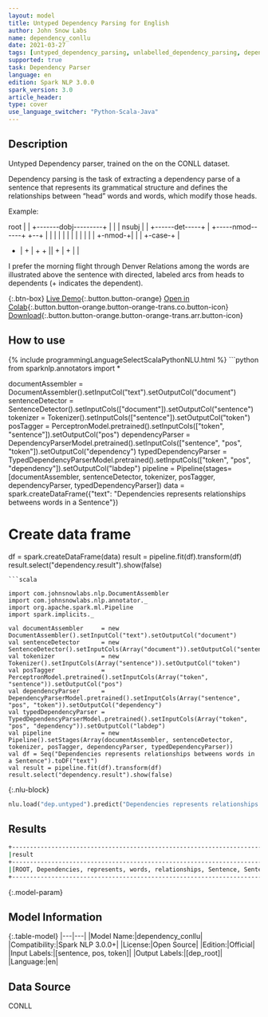 ```yaml
---
layout: model
title: Untyped Dependency Parsing for English
author: John Snow Labs
name: dependency_conllu
date: 2021-03-27
tags: [untyped_dependency_parsing, unlabelled_dependency_parsing, dependency_parsing, en, open_source]
supported: true
task: Dependency Parser
language: en
edition: Spark NLP 3.0.0
spark_version: 3.0
article_header:
type: cover
use_language_switcher: "Python-Scala-Java"
---
```


## Description

Untyped Dependency parser, trained on the on the CONLL dataset. 

Dependency parsing is the task of extracting a dependency parse of a sentence that represents its grammatical structure and defines the relationships between “head” words and words, which modify those heads.

Example:

root
|
| +-------dobj---------+
| |                    |
nsubj | |   +------det-----+ | +-----nmod------+
+--+  | |   |              | | |               |
|  |  | |   |      +-nmod-+| | |      +-case-+ |
+  |  + |   +      +      || + |      +      | |


I  prefer  the  morning   flight  through  Denver
Relations among the words are illustrated above the sentence with directed, labeled arcs from heads to dependents (+ indicates the dependent).

{:.btn-box}
[Live Demo](https://demo.johnsnowlabs.com/public/GRAMMAR_EN/){:.button.button-orange}
[Open in Colab](https://colab.research.google.com/github/JohnSnowLabs/spark-nlp-workshop/blob/master/tutorials/streamlit_notebooks/GRAMMAR_EN.ipynb){:.button.button-orange.button-orange-trans.co.button-icon}
[Download](https://s3.amazonaws.com/auxdata.johnsnowlabs.com/public/models/dependency_conllu_en_3.0.0_3.0_1616860290925.zip){:.button.button-orange.button-orange-trans.arr.button-icon}

## How to use



<div class="tabs-box" markdown="1">
{% include programmingLanguageSelectScalaPythonNLU.html %}
```python
from sparknlp.annotators import *

documentAssembler     = DocumentAssembler().setInputCol("text").setOutputCol("document")
sentenceDetector      = SentenceDetector().setInputCols(["document"]).setOutputCol("sentence")
tokenizer             = Tokenizer().setInputCols(["sentence"]).setOutputCol("token")
posTagger             = PerceptronModel.pretrained().setInputCols(["token", "sentence"]).setOutputCol("pos")
dependencyParser      = DependencyParserModel.pretrained().setInputCols(["sentence", "pos", "token"]).setOutputCol("dependency")
typedDependencyParser = TypedDependencyParserModel.pretrained().setInputCols(["token", "pos", "dependency"]).setOutputCol("labdep")
pipeline = Pipeline(stages=[documentAssembler, sentenceDetector, tokenizer, posTagger, dependencyParser, typedDependencyParser])
data = spark.createDataFrame({"text": "Dependencies represents relationships betweens words in a Sentence"})
# Create data frame
df = spark.createDataFrame(data)
result = pipeline.fit(df).transform(df)
result.select("dependency.result").show(false)


```
```scala

import com.johnsnowlabs.nlp.DocumentAssembler
import com.johnsnowlabs.nlp.annotator._
import org.apache.spark.ml.Pipeline
import spark.implicits._

val documentAssembler     = new DocumentAssembler().setInputCol("text").setOutputCol("document")
val sentenceDetector      = new SentenceDetector().setInputCols(Array("document")).setOutputCol("sentence")
val tokenizer             = new Tokenizer().setInputCols(Array("sentence")).setOutputCol("token")
val posTagger             = PerceptronModel.pretrained().setInputCols(Array("token", "sentence")).setOutputCol("pos")
val dependencyParser      = DependencyParserModel.pretrained().setInputCols(Array("sentence", "pos", "token")).setOutputCol("dependency")
val typedDependencyParser = TypedDependencyParserModel.pretrained().setInputCols(Array("token", "pos", "dependency")).setOutputCol("labdep")
val pipeline              = new Pipeline().setStages(Array(documentAssembler, sentenceDetector, tokenizer, posTagger, dependencyParser, typedDependencyParser))
val df = Seq("Dependencies represents relationships betweens words in a Sentence").toDF("text")
val result = pipeline.fit(df).transform(df)
result.select("dependency.result").show(false)

```

{:.nlu-block}
```python
nlu.load("dep.untyped").predict("Dependencies represents relationships betweens words in a Sentence")
```
</div>

## Results

```bash
+---------------------------------------------------------------------------------+
|result                                                                           |
+---------------------------------------------------------------------------------+
|[ROOT, Dependencies, represents, words, relationships, Sentence, Sentence, words]|
+---------------------------------------------------------------------------------+

```

{:.model-param}
## Model Information

{:.table-model}
|---|---|
|Model Name:|dependency_conllu|
|Compatibility:|Spark NLP 3.0.0+|
|License:|Open Source|
|Edition:|Official|
|Input Labels:|[sentence, pos, token]|
|Output Labels:|[dep_root]|
|Language:|en|

## Data Source

CONLL
